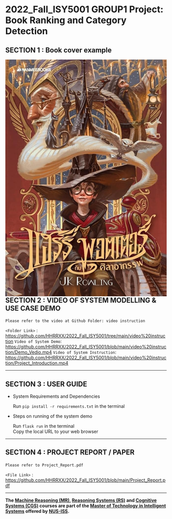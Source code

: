# 2022_Fall_ISY5001 GROUP1 Project: Book Ranking and Category Detection

## SECTION 1 : Book cover example

<img src="static/images/HP.jpg"
     style="float: left; margin-right: 0px;" />

---  

## SECTION 2 : VIDEO OF SYSTEM MODELLING & USE CASE DEMO
`Please refer to the video at Github Folder: video instruction`

`<Folder Link>` : <https://github.com/HHRRXX/2022_Fall_ISY5001/tree/main/video%20instruction>
`Video of System Demo`: https://github.com/HHRRXX/2022_Fall_ISY5001/blob/main/video%20instruction/Demo_Vedio.mp4
`Video of System Instruction`: https://github.com/HHRRXX/2022_Fall_ISY5001/blob/main/video%20instruction/Project_Introduction.mp4

---

## SECTION 3 : USER GUIDE
- System Requirements and Dependencies  

    Run `pip install -r requirements.txt` in the terminal

- Steps on running of the system demo

    Run `flask run` in the terminal  
    Copy the local URL to your web browser

---
## SECTION 4 : PROJECT REPORT / PAPER
`Please refer to Project_Report.pdf`

`<File Link>` : <https://github.com/HHRRXX/2022_Fall_ISY5001/blob/main/Project_Report.pdf>

---

**The [Machine Reasoning (MR)](https://www.iss.nus.edu.sg/executive-education/course/detail/machine-reasoning "Machine Reasoning"), [Reasoning Systems (RS)](https://www.iss.nus.edu.sg/executive-education/course/detail/reasoning-systems "Reasoning Systems") and [Cognitive Systems (CGS)](https://www.iss.nus.edu.sg/executive-education/course/detail/cognitive-systems-sf "Cognitive Systems") courses are part of the [Master of Technology in Intelligent Systems](https://www.iss.nus.edu.sg/stackable-certificate-programmes/intelligent-systems "Intelligent Reasoning Systems") offered by [NUS-ISS](https://www.iss.nus.edu.sg "Institute of Systems Science, National University of Singapore").**
